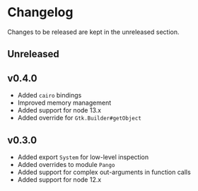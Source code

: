 # Changelog

Changes to be released are kept in the unreleased section.

## Unreleased

## v0.4.0

- Added `cairo` bindings
- Improved memory management
- Added support for node 13.x
- Added override for `Gtk.Builder#getObject`

## v0.3.0

- Added export `System` for low-level inspection
- Added overrides to module `Pango`
- Added support for complex out-arguments in function calls
- Added support for node 12.x
